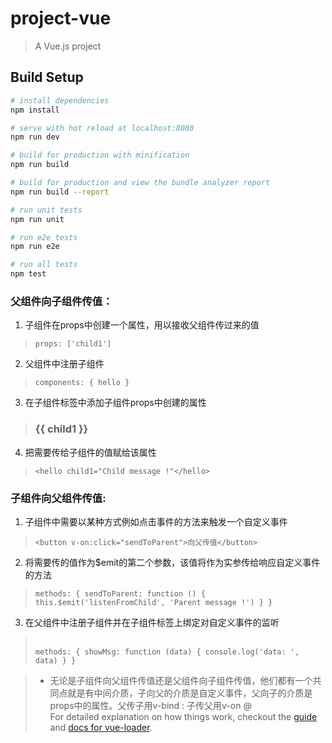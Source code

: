 # project-vue

> A Vue.js project

## Build Setup

``` bash
# install dependencies
npm install

# serve with hot reload at localhost:8080
npm run dev

# build for production with minification
npm run build

# build for production and view the bundle analyzer report
npm run build --report

# run unit tests
npm run unit

# run e2e tests
npm run e2e

# run all tests
npm test
```

### 父组件向子组件传值：  
1. 子组件在props中创建一个属性，用以接收父组件传过来的值  
> `props: ['child1'] ` 

2. 父组件中注册子组件  
> `components: {
      hello
    }` 

3. 在子组件标签中添加子组件props中创建的属性  
>  <h3>{{ child1 }}</h3> 

4. 把需要传给子组件的值赋给该属性
>  `<hello child1="Child message !"</hello>`

### 子组件向父组件传值:
1. 子组件中需要以某种方式例如点击事件的方法来触发一个自定义事件
> `<button v-on:click="sendToParent">向父传值</button>`

2. 将需要传的值作为$emit的第二个参数，该值将作为实参传给响应自定义事件的方法
> `methods: {
      sendToParent: function () {
        this.$emit('listenFromChild', 'Parent message !')
      }
    }`

3. 在父组件中注册子组件并在子组件标签上绑定对自定义事件的监听
> <hello v-on:listenFromChild="showMsg"></hello>  
  `methods: {
      showMsg: function (data) {
        console.log('data: ', data)
      }
    }`

>- 无论是子组件向父组件传值还是父组件向子组件传值，他们都有一个共同点就是有中间介质，子向父的介质是自定义事件，父向子的介质是props中的属性。父传子用v-bind : 子传父用v-on @    
For detailed explanation on how things work, checkout the [guide](http://vuejs-templates.github.io/webpack/) and [docs for vue-loader](http://vuejs.github.io/vue-loader).
